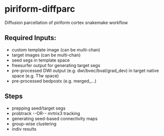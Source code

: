 # piriform-diffparc
Diffusion parcellation of piriform cortex snakemake workflow

## Required Inputs:
* custom template image (can be multi-chan)
* target images (can be multi-chan)
* seed segs in template space 
* freesurfer output for generating target segs
* pre-processed DWI output (e.g. dwi/bvec/bval/grad_dev) in target native space (e.g. T1w space)
* pre-processed bedpostx (e.g. merged_...)

## Steps
* prepping seed/target segs
* probtrack --OR-- mrtrix3 tracking
* generating seed-based connectivity maps
* group-wise clustering
* indiv results

